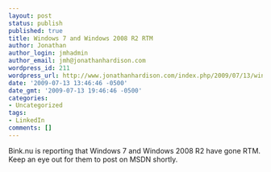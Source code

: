 ```yaml
---
layout: post
status: publish
published: true
title: Windows 7 and Windows 2008 R2 RTM
author: Jonathan
author_login: jmhadmin
author_email: jmh@jonathanhardison.com
wordpress_id: 211
wordpress_url: http://www.jonathanhardison.com/index.php/2009/07/13/windows-7-and-windows-2008-r2-rtm/
date: '2009-07-13 13:46:46 -0500'
date_gmt: '2009-07-13 19:46:46 -0500'
categories:
- Uncategorized
tags:
- LinkedIn
comments: []
---
```

Bink.nu is reporting that Windows 7 and Windows 2008 R2 have gone RTM. Keep an eye out for them to post on MSDN shortly.
